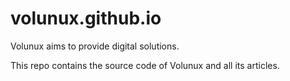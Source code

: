 # volunux.github.io
Volunux aims to provide digital solutions.

This repo contains the source code of Volunux and all its articles.
